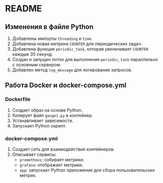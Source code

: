 # README

## Изменения в файле Python

1. Добавлены импорты `threading` и `time`.
2. Добавлена новая метрика `COUNTER` для периодических задач.
3. Добавлена функция `periodic_task`, которая увеличивает `COUNTER` каждые 30 секунд.
4. Создан и запущен поток для выполнения `periodic_task` параллельно с основным сервером.
5. Добавлен метод `log_message` для логирования запросов.

## Работа Docker и docker-compose.yml

### Dockerfile

1. Создает образ на основе Python.
2. Копирует файл `gauge1.py` в контейнер.
3. Устанавливает зависимости.
4. Запускает Python скрипт.

### docker-compose.yml

1. Создает сеть для взаимодействия контейнеров.
2. Описывает сервисы:
   - `prometheus`: собирает метрики.
   - `grafana`: отображает метрики.
   - `app`: запускает Python приложение для сбора пользовательских метрик.